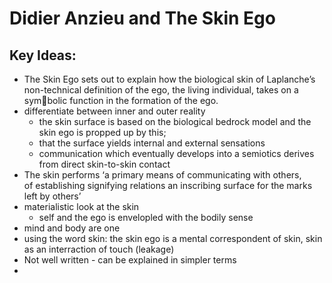 # Didier Anzieu and The Skin Ego

## Key Ideas:
- The Skin Ego sets out to explain how the biological skin of Laplanche’s non-technical definition of the ego, the living individual, takes on a symbolic function in the formation of the ego.
- differentiate between inner and outer reality
	- the skin surface is based on the biological bedrock model and the skin ego is propped up by this;
	- that the surface yields internal and external sensations
	- communication which eventually develops into a semiotics derives from direct skin-to-skin contact
- The skin performs ‘a primary means of communicating with others, of establishing signifying relations an inscribing surface for the marks left by others’
- materialistic look at the skin
	- self and the ego is envelopled with the bodily sense
- mind and body are one
- using the word skin: the skin ego is a mental correspondent of skin, skin as an interraction of touch (leakage)
- Not well written - can be explained in simpler terms
- 